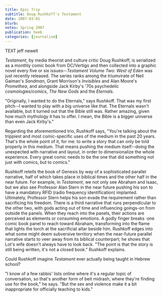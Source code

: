 ```yaml
---
title: Epic Trip
subtitle: Doug Rushkoff's Testament
date: 2007-03-01
blurb: 
notes: Spring 2007
publication: heeb
categories: [journalism]
---
```


TEXT jeff newelt

_Testament_, by media theorist and culture critic Doug Rushkoff, is serialized as a monthly comic book from DC/Vertigo and then collected into a graphic novel every five or six issues--_Testament Volume Two: West of Eden_ was just recently released. The series ranks among the triumvirate of Neil Gaiman's _Sandman_, Grant Morrison's _Invisibles_ and Alan Moore's _Promethea_, and alongside Jack Kirby's '70s psychedelic cosmologies/comics, _The New Gods_ and the _Eternals_.

"Originally, I wanted to do the Eternals," says Rushkoff. That was my first pitch--I wanted to play with a big universe like that. The Eternals wasn't available, but it turned out that the Bible still was. Rather amazing, given how much mythology it has to offer. I mean, the Bible is a bigger universe than even Jack Kirby's."

Regarding the aforementioned trio, Rushkoff says, "You're talking about the trippiest and most comic-specific uses of the medium in the past 20 years. That's the whole point of it, for me: to write a story that can only be told properly in this medium. That means pushing the medium itself--doing the unexpected with narrative and layout, in order to dimensionalize the whole experience. Every great comic needs to be the one that did something not just with comics, but to comics."

Rushkoff retells the book of Genesis by way of a sophisticated parallel narrative, half of which takes place in biblical times and the other half in the near future. For example, in _Testament_, we not only see Abraham and Isaac, but we also see Professor Alan Stern in the near future pushing his son to have a mandatory RFID (radio frequency identification) implanted. Ultimately, Professor Stern helps his son evade the requirement rather than sacrificing his freedom. There is a third narrative that runs perpendicular to the other two, with gods acting out of time and influencing goings-on from outside the panels. When they reach into the panels, their actions are perceived as elements or consuming emotions. A godly finger breaks ·one comic book panel to reach toward Abraham, transforming into the flame that lights the torch at the sacrificial altar beside him. Rushkoff edges into what some might deem subversive territory when the near-future parallel narrative starts to veer away from its biblical counterpart; he shows that Lot's wife doesn't always have to look back. "The point is that the story is still being written, it's not a closed book." Rushkoff explains.

Could Rushkoff imagine _Testament_ ever actually being taught in Hebrew school?

"I know of a few rabbis' lists online where it's a regular topic of conversation, so that's another form of beit midrash, where they're finding use for the book," he says. "But the sex and violence make it a bit inappropriate for officially teaching to kids."
